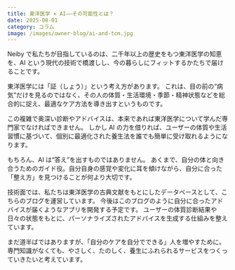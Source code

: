 ```yaml
---
title: 東洋医学 × AI——その可能性とは？
date: 2025-08-01
category: コラム
image: /images/owner-blog/ai-and-tcm.jpg
---
```


Neiby で私たちが目指しているのは、二千年以上の歴史をもつ東洋医学の知恵を、AI という現代の技術で橋渡しし、今の暮らしにフィットするかたちで届けることです。

東洋医学には「証（しょう）」という考え方があります。
これは、目の前の“病気”だけを見るのではなく、その人の体質・生活環境・季節・精神状態などを総合的に捉え、最適なケア方法を導き出すというものです。

この複雑で奥深い診断やアドバイスは、本来であれば東洋医学について学んだ専門家でなければできません。
しかし AI の力を借りれば、ユーザーの体質や生活習慣に基づいて、個別に最適化された養生法を誰でも簡単に受け取れるようになります。

もちろん、AI は“答え”を出すものではありません。
あくまで、自分の体と向き合うためのガイド役。自分自身の感覚や変化に耳を傾けながら、自分に合った「整え方」を見つけることが何より大切です。

技術面では、私たちは東洋医学の古典文献をもとにしたデータベースとして、こちらのブログを運営しています。
今後はこのブログのように自分に合ったアドバイスが届くようなアプリを開発する予定です。
ユーザーの体質診断結果や日々の状態をもとに、パーソナライズされたアドバイスを生成する仕組みを整えています。

まだ道半ばではありますが、「自分のケアを自分でできる」人を増やすために。
専門知識がなくても、やさしく、たのしく、養生にふれられるサービスをつくっていきたいと考えています。
